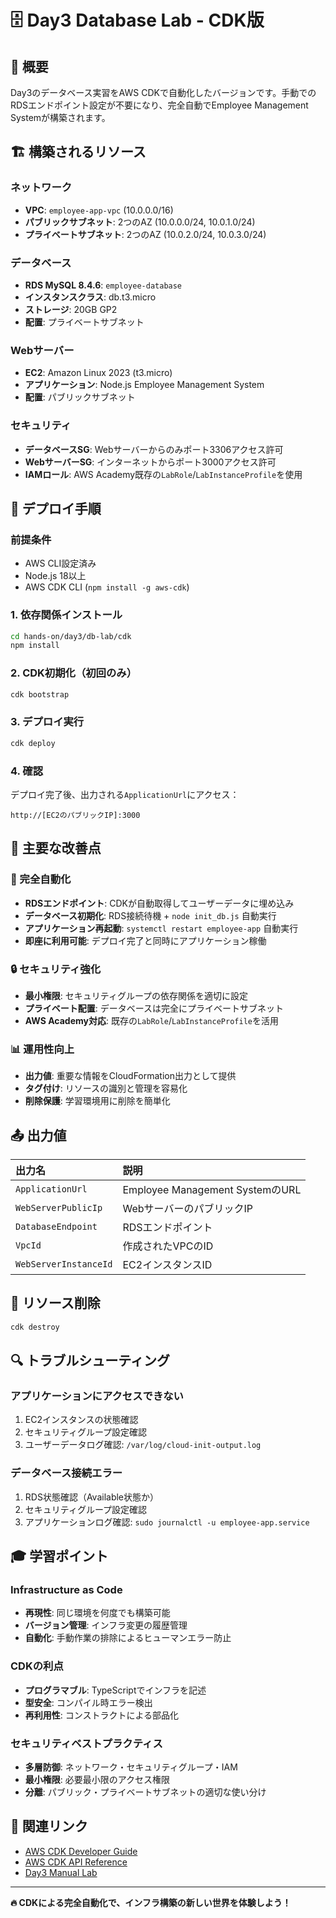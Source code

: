 # 🗄️ Day3 Database Lab - CDK版

## 🎯 概要

Day3のデータベース実習をAWS CDKで自動化したバージョンです。手動でのRDSエンドポイント設定が不要になり、完全自動でEmployee Management Systemが構築されます。

## 🏗️ 構築されるリソース

### **ネットワーク**
- **VPC**: `employee-app-vpc` (10.0.0.0/16)
- **パブリックサブネット**: 2つのAZ (10.0.0.0/24, 10.0.1.0/24)
- **プライベートサブネット**: 2つのAZ (10.0.2.0/24, 10.0.3.0/24)

### **データベース**
- **RDS MySQL 8.4.6**: `employee-database`
- **インスタンスクラス**: db.t3.micro
- **ストレージ**: 20GB GP2
- **配置**: プライベートサブネット

### **Webサーバー**
- **EC2**: Amazon Linux 2023 (t3.micro)
- **アプリケーション**: Node.js Employee Management System
- **配置**: パブリックサブネット

### **セキュリティ**
- **データベースSG**: Webサーバーからのみポート3306アクセス許可
- **WebサーバーSG**: インターネットからポート3000アクセス許可
- **IAMロール**: AWS Academy既存の`LabRole`/`LabInstanceProfile`を使用

## 🚀 デプロイ手順

### **前提条件**
- AWS CLI設定済み
- Node.js 18以上
- AWS CDK CLI (`npm install -g aws-cdk`)

### **1. 依存関係インストール**
```bash
cd hands-on/day3/db-lab/cdk
npm install
```

### **2. CDK初期化（初回のみ）**
```bash
cdk bootstrap
```

### **3. デプロイ実行**
```bash
cdk deploy
```

### **4. 確認**
デプロイ完了後、出力される`ApplicationUrl`にアクセス：
```
http://[EC2のパブリックIP]:3000
```

## 🎯 主要な改善点

### **🔧 完全自動化**
- **RDSエンドポイント**: CDKが自動取得してユーザーデータに埋め込み
- **データベース初期化**: RDS接続待機 + `node init_db.js` 自動実行
- **アプリケーション再起動**: `systemctl restart employee-app` 自動実行
- **即座に利用可能**: デプロイ完了と同時にアプリケーション稼働

### **🔒 セキュリティ強化**
- **最小権限**: セキュリティグループの依存関係を適切に設定
- **プライベート配置**: データベースは完全にプライベートサブネット
- **AWS Academy対応**: 既存の`LabRole`/`LabInstanceProfile`を活用

### **📊 運用性向上**
- **出力値**: 重要な情報をCloudFormation出力として提供
- **タグ付け**: リソースの識別と管理を容易化
- **削除保護**: 学習環境用に削除を簡単化

## 📤 出力値

| 出力名 | 説明 |
|:---|:---|
| `ApplicationUrl` | Employee Management SystemのURL |
| `WebServerPublicIp` | WebサーバーのパブリックIP |
| `DatabaseEndpoint` | RDSエンドポイント |
| `VpcId` | 作成されたVPCのID |
| `WebServerInstanceId` | EC2インスタンスID |

## 🧹 リソース削除

```bash
cdk destroy
```

## 🔍 トラブルシューティング

### **アプリケーションにアクセスできない**
1. EC2インスタンスの状態確認
2. セキュリティグループ設定確認
3. ユーザーデータログ確認: `/var/log/cloud-init-output.log`

### **データベース接続エラー**
1. RDS状態確認（Available状態か）
2. セキュリティグループ設定確認
3. アプリケーションログ確認: `sudo journalctl -u employee-app.service`

## 🎓 学習ポイント

### **Infrastructure as Code**
- **再現性**: 同じ環境を何度でも構築可能
- **バージョン管理**: インフラ変更の履歴管理
- **自動化**: 手動作業の排除によるヒューマンエラー防止

### **CDKの利点**
- **プログラマブル**: TypeScriptでインフラを記述
- **型安全**: コンパイル時エラー検出
- **再利用性**: コンストラクトによる部品化

### **セキュリティベストプラクティス**
- **多層防御**: ネットワーク・セキュリティグループ・IAM
- **最小権限**: 必要最小限のアクセス権限
- **分離**: パブリック・プライベートサブネットの適切な使い分け

## 🔗 関連リンク

- [AWS CDK Developer Guide](https://docs.aws.amazon.com/cdk/v2/guide/)
- [AWS CDK API Reference](https://docs.aws.amazon.com/cdk/api/v2/)
- [Day3 Manual Lab](../README.md)

---

**🔥 CDKによる完全自動化で、インフラ構築の新しい世界を体験しよう！**
